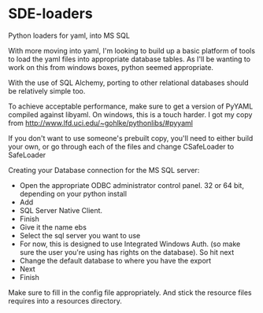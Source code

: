 # SDE-loaders
Python loaders for yaml, into MS SQL


With more moving into yaml, I'm looking to build up a basic platform of tools to load the yaml files into appropriate database tables. As I'll be wanting to work on this from windows boxes, python seemed appropriate.

With the use of SQL Alchemy, porting to other relational databases should be relatively simple too.


To achieve acceptable performance, make sure to get a version of PyYAML compiled against libyaml. On windows, this is a touch harder. I got my copy from http://www.lfd.uci.edu/~gohlke/pythonlibs/#pyyaml

If you don't want to use someone's prebuilt copy, you'll need to either build your own, or go through each of the files and change CSafeLoader to SafeLoader



Creating your Database connection for the MS SQL server:

* Open the appropriate ODBC administrator control panel. 32 or 64 bit, depending on your python install
* Add
* SQL Server Native Client.
* Finish
* Give it the name ebs
* Select the sql server you want to use
* For now, this is designed to use Integrated Windows Auth. (so make sure the user you're using has rights on the database). So hit next
* Change the default database to where you have the export
* Next
* Finish

Make sure to fill in the config file appropriately. And stick the resource files requires into a resources directory.
